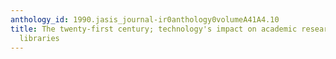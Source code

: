 ```yaml
---
anthology_id: 1990.jasis_journal-ir0anthology0volumeA41A4.10
title: The twenty-first century; technology's impact on academic research and law
  libraries
---
```

